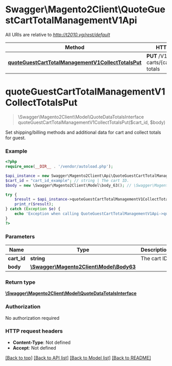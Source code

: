 # Swagger\Magento2Client\QuoteGuestCartTotalManagementV1Api

All URIs are relative to *http://t2010.vg/rest/default*

Method | HTTP request | Description
------------- | ------------- | -------------
[**quoteGuestCartTotalManagementV1CollectTotalsPut**](QuoteGuestCartTotalManagementV1Api.md#quoteGuestCartTotalManagementV1CollectTotalsPut) | **PUT** /V1/guest-carts/{cartId}/collect-totals | 


# **quoteGuestCartTotalManagementV1CollectTotalsPut**
> \Swagger\Magento2Client\Model\QuoteDataTotalsInterface quoteGuestCartTotalManagementV1CollectTotalsPut($cart_id, $body)



Set shipping/billing methods and additional data for cart and collect totals for guest.

### Example
```php
<?php
require_once(__DIR__ . '/vendor/autoload.php');

$api_instance = new Swagger\Magento2Client\Api\QuoteGuestCartTotalManagementV1Api();
$cart_id = "cart_id_example"; // string | The cart ID.
$body = new \Swagger\Magento2Client\Model\body_63(); // \Swagger\Magento2Client\Model\Body63 | 

try {
    $result = $api_instance->quoteGuestCartTotalManagementV1CollectTotalsPut($cart_id, $body);
    print_r($result);
} catch (Exception $e) {
    echo 'Exception when calling QuoteGuestCartTotalManagementV1Api->quoteGuestCartTotalManagementV1CollectTotalsPut: ', $e->getMessage(), PHP_EOL;
}
?>
```

### Parameters

Name | Type | Description  | Notes
------------- | ------------- | ------------- | -------------
 **cart_id** | **string**| The cart ID. |
 **body** | [**\Swagger\Magento2Client\Model\Body63**](../Model/body_63.md)|  | [optional]

### Return type

[**\Swagger\Magento2Client\Model\QuoteDataTotalsInterface**](../Model/QuoteDataTotalsInterface.md)

### Authorization

No authorization required

### HTTP request headers

 - **Content-Type**: Not defined
 - **Accept**: Not defined

[[Back to top]](#) [[Back to API list]](../../README.md#documentation-for-api-endpoints) [[Back to Model list]](../../README.md#documentation-for-models) [[Back to README]](../../README.md)


